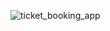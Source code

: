 ![ticket_booking_app](https://github.com/pobitrodeb/projects_vue.js/assets/63076422/2121f442-8265-46b9-9a80-c2c9e871e4f7)
